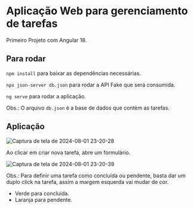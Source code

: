 # Aplicação Web para gerenciamento de tarefas

Primeiro Projeto com Angular 18.

## Para rodar

`npm install` para baixar as dependências necessárias.

`npx json-server db.json` para rodar a API Fake que será consumida.

`ng serve` para rodar a aplicação.

Obs.: O arquivo `db.json` é a base de dados que contèm as tarefas.


## Aplicação


![Captura de tela de 2024-08-01 23-20-28](https://github.com/user-attachments/assets/71671f10-3f6a-48cc-8359-800b83618cb9)

Ao clicar em criar nova tarefa, abre um formulário.

![Captura de tela de 2024-08-01 23-20-39](https://github.com/user-attachments/assets/7fe6dd72-26a9-4ae8-ab2c-ce1367956e8e)

Obs.: Para definir uma tarefa como concluída ou pendente, basta dar um duplo click na tarefa, assim a margem esquerda vai mudar de cor.

- Verde para concluída.
- Laranja para pendente.
